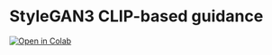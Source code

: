 # StyleGAN3 CLIP-based guidance

<a href="https://colab.research.google.com/github/ouhenio/StyleGAN3-CLIP-notebook/blob/main/StyleGAN3%2BCLIP.ipynb">
<img src="https://colab.research.google.com/assets/colab-badge.svg"
     alt="Open in Colab"
/>
</a>
